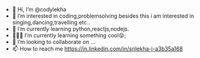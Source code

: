 - 👋 Hi, I’m @codylekha
- 👀 I’m interested in coding,problemsolving besides this i am interested in singing,dancing,travelling etc..
- 🌱 I’m currently learning python,reactjs,nodejs.
- 👨🏽‍💻 I’m currently learning something cool😝;
- 💞️ I’m looking to collaborate on ...
- 📫 How to reach me https://in.linkedin.com/in/srilekha-j-a3b35a168

<!---
codylekha/codylekha is a ✨ special ✨ repository because its `README.md` (this file) appears on your GitHub profile.
You can click the Preview link to take a look at your changes.
--->
